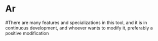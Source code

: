 # Ar
#There are many features and specializations in this tool, and it is in continuous development, and whoever wants to modify it, preferably a positive modification
